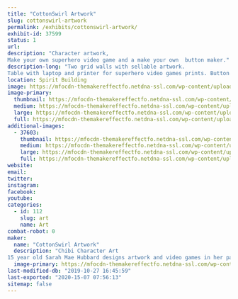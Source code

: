 ```yaml
---
title: "CottonSwirl Artwork"
slug: cottonswirl-artwork
permalink: /exhibits/cottonswirl-artwork/
exhibit-id: 37599
status: 1
url: 
description: "Character artwork,
Make your own superhero video game and a make your own  button maker."
description-long: "Two grid walls with sellable artwork.
Table with laptop and printer for superhero video games prints. Button maker on opposite end of table and sellable stickers, magnets, buttons and art in the middle."
location: Spirit Building
image: https://mfocdn-themakereffectfo.netdna-ssl.com/wp-content/uploads/2019/09/20190209_100059-768x1024.jpg
image-primary:
  thumbnail: https://mfocdn-themakereffectfo.netdna-ssl.com/wp-content/uploads/2019/09/20190209_100059-150x150.jpg
  medium: https://mfocdn-themakereffectfo.netdna-ssl.com/wp-content/uploads/2019/09/20190209_100059-225x300.jpg
  large: https://mfocdn-themakereffectfo.netdna-ssl.com/wp-content/uploads/2019/09/20190209_100059-768x1024.jpg
  full: https://mfocdn-themakereffectfo.netdna-ssl.com/wp-content/uploads/2019/09/20190209_100059.jpg
additional-images:
  - 37603:
    thumbnail: https://mfocdn-themakereffectfo.netdna-ssl.com/wp-content/uploads/2019/09/20190906_115115-150x150.jpg
    medium: https://mfocdn-themakereffectfo.netdna-ssl.com/wp-content/uploads/2019/09/20190906_115115-300x171.jpg
    large: https://mfocdn-themakereffectfo.netdna-ssl.com/wp-content/uploads/2019/09/20190906_115115-1024x585.jpg
    full: https://mfocdn-themakereffectfo.netdna-ssl.com/wp-content/uploads/2019/09/20190906_115115.jpg
website: 
email: 
twitter: 
instagram: 
facebook: 
youtube: 
categories:
  - id: 112
    slug: art
    name: Art
combat-robot: 0
maker:
  name: "CottonSwirl Artwork"
  description: "Chibi Character Art
15 year old Sarah Mae Hubbard designs artwork and video games in her particular chibi style."
  image-primary: https://mfocdn-themakereffectfo.netdna-ssl.com/wp-content/uploads/2019/09/CS_Redesign_-_Copy1-259x300.jpg
last-modified-db: "2019-10-27 16:45:59"
last-exported: "2020-15-07 07:56:13"
sitemap: false
---
```

